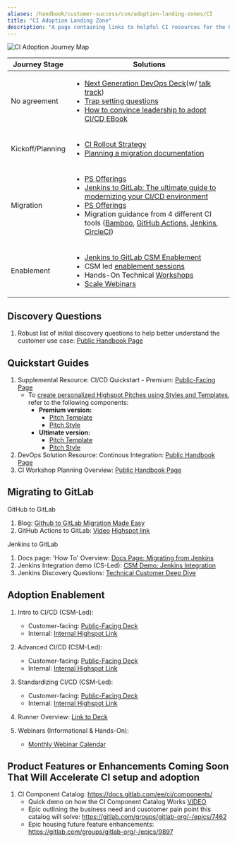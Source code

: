```yaml
---
aliases: /handbook/customer-success/csm/adoption-landing-zones/CI
title: "CI Adoption Landing Zone"
description: "A page containing links to helpful CI resources for the CSM team and our customers"
---
```

![CI Adoption Journey Map](/csm/adoption-landing-zones/images/ci-adoption-journey-map.png)

<table>
<thead>
  <tr>
    <th>Journey Stage</th>
    <th>Solutions</th>
  </tr>
</thead>
<tbody>
  <tr>
    <td>No agreement</td>
    <td><ul><li><a href="https://docs.google.com/presentation/d/1M5B4vFiNp967KI50UTCeg5FoYYTE4wNe8MGKZhG3WNw/edit#slide=id.g24901083280_0_7242">Next Generation DevOps Deck</a>(w/ <a href="https://drive.google.com/file/d/1WACCqn6YuACLLF4YdHqjTABs3ULzJE5s/view">talk track</a>)</li>
    <li><a href="https://internal.gitlab.com/handbook/sales/command-of-the-message/trap-setting-questions/?redirected-from=internal-handbook.gitlab.io#leading-scm-and-cicd-in-one-application">Trap setting questions</a></li>
    <li><a href="https://page.gitlab.com/2021_eBook_leadershipCICD.html">How to convince leadership to adopt CI/CD EBook</a></li></ul></td>
  </tr>
  <tr>
    <td>Kickoff/Planning</td>
    <td><ul><li><a href="https://docs.google.com/presentation/d/1s22clsML0CLFx9ex-7y4TaTbS1NFC11YygSsj6Uy9kU/edit#slide=id.g123a13deda8_0_405">CI Rollout Strategy</a></li>
    <li><a href="https://docs.gitlab.com/ee/ci/migration/plan_a_migration.html">Planning a migration documentation</a></li></ul></td>
  </tr>
  <tr>
    <td>Migration</td>
    <td><ul><li><a href="https://about.gitlab.com/services/catalog/">PS Offerings</a></li>
    <li><a href="https://about.gitlab.com/blog/2023/11/01/jenkins-gitlab-ultimate-guide-to-modernizing-cicd-environment/">Jenkins to GitLab: The ultimate guide to modernizing your CI/CD environment</a></li>
    <li><a href="https://about.gitlab.com/services/catalog/">PS Offerings</a></li>
    <li>Migration guidance from 4 different CI tools (<a href="https://docs.gitlab.com/ee/ci/migration/bamboo.html">Bamboo</a>, <a href="https://docs.gitlab.com/ee/ci/migration/github_actions.html">GitHub Actions</a>, <a href="https://docs.gitlab.com/ee/ci/migration/jenkins.html">Jenkins</a>, <a href="https://docs.gitlab.com/ee/ci/migration/circleci.html">CircleCI</a>)</li></ul></td>
  </tr>
  <tr>
    <td>Enablement</td>
    <td><ul><li><a href="https://docs.google.com/presentation/d/12nax3mmhh7Y9o1SMXKhWNxYH_n55G2Vj8--UQbX13yw/edit#slide=id.g2936d5da52a_0_0">Jenkins to GitLab CSM Enablement</a></li>
    <li>CSM led <a href="https://about.gitlab.com/handbook/customer-success/csm/workshops/#currently-available-sessions">enablement sessions</a></li>
    <li>Hands-On Technical <a href="https://about.gitlab.com/handbook/solutions-architects/tools-and-resources/workshop/">Workshops</a></li>
    <li><a href="https://about.gitlab.com/handbook/customer-success/csm/segment/scale/webinar-calendar/#upcoming-webinars">Scale Webinars</a></li></ul></td>
  </tr>
</tbody>
</table>

## Discovery Questions

1. Robust list of initial discovery questions to help better understand the customer use case: [Public Handbook Page](/handbook/marketing/brand-and-product-marketing/product-and-solution-marketing/usecase-gtm/ci/#discovery-questions)

## Quickstart Guides

1. Supplemental Resource: CI/CD Quickstart - Premium: [Public-Facing Page](https://gitlab.highspot.com/viewer/63bf4994dc979c98f1d3e832?)
   - To [create personalized Highspot Pitches using Styles and Templates](/handbook/sales/field-communications/gitlab-highspot/#how-to-create-pitches-using-existing-pitch-style-and-pitch-template-combos), refer to the following components:
     - **Premium version:**
       - [Pitch Template](https://gitlab.highspot.com/items/63cb7a037d574a107f4e6001?lfrm=srp.2)
       - [Pitch Style](https://gitlab.highspot.com/items/6389983b85763c84b2ed3b8d?lfrm=srp.1)
     - **Ultimate version:**
       - [Pitch Template](https://gitlab.highspot.com/items/64d9afedc17499f9125f9ca3?lfrm=srp.1)
       - [Pitch Style](https://gitlab.highspot.com/items/63ca2a7a7d574a620e8b41e0?lfrm=srp.0)
2. DevOps Solution Resource: Continous Integration: [Public Handbook Page](/handbook/marketing/brand-and-product-marketing/product-and-solution-marketing/usecase-gtm/ci/#sample-discovery-questions)
3. CI Workshop Planning Overview: [Public Handbook Page](/handbook/customer-success/workshops/ci-workshop.html)

## Migrating to GitLab

GitHub to GitLab

1. Blog: [Github to GitLab Migration Made Easy](https://about.gitlab.com/blog/2023/07/11/github-to-gitlab-migration-made-easy/)
1. GitHub Actions to GitLab: [Video](https://youtu.be/0Id5oMl1Kqs)  [Highspot link](https://gitlab.highspot.com/items/648a0479e3c34e922e251bcd?lfrm=shp.0)

Jenkins to GitLab

1. Docs page: 'How To' Overview: [Docs Page: Migrating from Jenkins](https://docs.gitlab.com/ee/ci/migration/jenkins.html)
1. Jenkins Integration demo (CS-Led): [CSM Demo: Jenkins Integration](https://gitlab.com/gitlab-learn-labs/webinars/cicd/jenkins-integration-demo)
1. Jenkins Discovery Questions: [Technical Customer Deep Dive](https://docs.google.com/document/d/1g0ftF3kSQ0_OUpvuM4WUseFUjd_iSsPXQoIqKR7Ledg/edit)

## Adoption Enablement

1. Intro to CI/CD (CSM-Led):
   - Customer-facing: [Public-Facing Deck](https://content.gitlab.com/viewer/64cadaf3b956a3a8474c08c1)
   - Internal: [Internal Highspot Link](https://gitlab.highspot.com/items/62d048f841caa8d7a595da82?lfrm=srp.2)

1. Advanced CI/CD (CSM-Led):
    - Customer-facing: [Public-Facing Deck](https://content.gitlab.com/viewer/64cadbda812416966124e21b)
    - Internal: [Internal Highspot Link](https://gitlab.highspot.com/items/62d16ab8ea03e5a65d81971f?lfrm=ssrp.4)

1. Standardizing CI/CD (CSM-Led):
    - Customer-facing: [Public-Facing Deck](https://content.gitlab.com/viewer/64d65e3dad012a41b89955cf)
    - Internal: [Internal Highspot Link](https://gitlab.highspot.com/items/64cd36766410d07b2f63136d)

1. Runner Overview: [Link to Deck](https://gitlab.highspot.com/items/64cadeb868936bb54ac9ce2f#)

1. Webinars (Informational & Hands-On):
     - [Monthly Webinar Calendar](/handbook/customer-success/csm/segment/scale/webinar-calendar/)


## Product Features or Enhancements Coming Soon That Will Accelerate CI setup and adoption

 1. CI Component Catalog: https://docs.gitlab.com/ee/ci/components/
    - Quick demo on how the CI Component Catalog Works [VIDEO](https://youtu.be/nijvYhAPKsM)
    - Epic outlining the business need and cusotomer pain point this catalog will solve: https://gitlab.com/groups/gitlab-org/-/epics/7462
    - Epic housing future feature enhancements: https://gitlab.com/groups/gitlab-org/-/epics/9897




